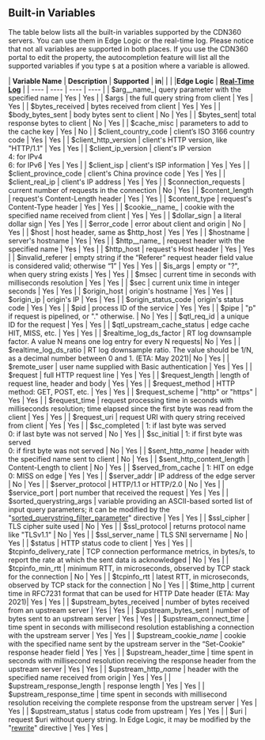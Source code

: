 ## Built-in Variables

The table below lists all the built-in variables supported by the CDN360 servers. You can use them in Edge Logic or the real-time log. Please notice that not all variables are supported in both places.
If you use the CDN360 portal to edit the property, the autocompletion feature will list all the supported variables if you type `$` at a position where a variable is allowed.

| **Variable Name** | **Description** | **Supported** | **in**|
| | |**Edge Logic** | **[Real-Time Log](/docs/portal/edge-configurations/creating-property#real-time-log)** |
| ---- | ---- | ---- | ---- |
| $arg__name_| query parameter with the specified name | <span class="badge green">Yes</span> | <span class="badge green">Yes</span> |
| $args | the full query string from client | <span class="badge green">Yes</span> | <span class="badge green">Yes</span> |
| $bytes_received | bytes received from client | <span class="badge green">Yes</span> | <span class="badge green">Yes</span> |
| $body_bytes_sent | body bytes sent to client | <span class="badge yellow">No</span> | <span class="badge green">Yes</span> |
| $bytes_sent| total response bytes to client | <span class="badge yellow">No</span> | <span class="badge green">Yes</span> |
| $cache_misc | parameters to add to the cache key | <span class="badge green">Yes</span> | <span class="badge yellow">No</span> |
| $client_country_code | client’s ISO 3166 country code | <span class="badge green">Yes</span> | <span class="badge green">Yes</span> |
| $client_http_version | client's HTTP version, like "HTTP/1.1" | <span class="badge green">Yes</span> | <span class="badge green">Yes</span> |
| $client_ip_version | client's IP version <br> 4: for IPv4 <br> 6: for IPv6 | <span class="badge green">Yes</span> | <span class="badge green">Yes</span> |
| $client_isp | client's ISP information | <span class="badge green">Yes</span> | <span class="badge green">Yes</span> |
| $client_province_code | client's China province code | <span class="badge green">Yes</span> | <span class="badge green">Yes</span> |
| $client_real_ip | client's IP address | <span class="badge green">Yes</span> | <span class="badge green">Yes</span> |
| $connection_requests | current number of requests in the connection | <span class="badge yellow">No</span> | <span class="badge green">Yes</span> |
| $content_length | request's Content-Length header | <span class="badge green">Yes</span> | <span class="badge green">Yes</span> |
| $content_type | request's Content-Type header | <span class="badge green">Yes</span> | <span class="badge green">Yes</span> |
| $cookie__name_ | cookie with the specified name received from client | <span class="badge green">Yes</span> | <span class="badge green">Yes</span> |
| $dollar_sign | a literal dollar sign | <span class="badge green">Yes</span> | <span class="badge green">Yes</span> |
| $error_code | error about client and origin | <span class="badge yellow">No</span> | <span class="badge green">Yes</span> |
| $host | host header, same as $http_host | <span class="badge green">Yes</span> | <span class="badge green">Yes</span> |
| $hostname | server's hostname | <span class="badge green">Yes</span> | <span class="badge green">Yes</span> |
| $http__name_ | request header with the specified name | <span class="badge green">Yes</span> | <span class="badge green">Yes</span> |
| $http_host | request's Host header | <span class="badge green">Yes</span> | <span class="badge green">Yes</span> |
| $invalid_referer | empty string if the “Referer” request header field value is considered valid; otherwise “1” | <span class="badge green">Yes</span> | <span class="badge green">Yes</span> |
| $is_args | empty or "?", when query string exists | <span class="badge green">Yes</span> | <span class="badge green">Yes</span> |
| $msec | current time in seconds with milliseconds resolution | <span class="badge green">Yes</span> | <span class="badge green">Yes</span> |
| $sec | current unix time in integer seconds | <span class="badge green">Yes</span> | <span class="badge green">Yes</span> |
| $origin_host | origin's hostname | <span class="badge green">Yes</span> | <span class="badge green">Yes</span> |
| $origin_ip | origin's IP | <span class="badge green">Yes</span> | <span class="badge green">Yes</span> |
| $origin_status_code | origin's status code | <span class="badge green">Yes</span> | <span class="badge green">Yes</span> |
| $pid | process ID of the service | <span class="badge green">Yes</span> | <span class="badge green">Yes</span> |
| $pipe | "p" if request is pipelined, or "." otherwise. | <span class="badge yellow">No</span> | <span class="badge green">Yes</span> |
| $qtl_req_id | a unique ID for the request | <span class="badge green">Yes</span> | <span class="badge green">Yes</span> |
| $qtl_upstream_cache_status | edge cache HIT, MISS, etc. | <span class="badge green">Yes</span> | <span class="badge green">Yes</span> |
| $realtime_log_ds_factor | RT log downsample factor. A value N means one log entry for every N requests| <span class="badge yellow">No</span> | <span class="badge green">Yes</span> |
| $realtime_log_ds_ratio | RT log downsample ratio. The value should be 1/N, as a decimal number between 0 and 1. (ETA: May 2021)| <span class="badge yellow">No</span> | <span class="badge green">Yes</span> |
| $remote_user | user name supplied with Basic authentication | <span class="badge green">Yes</span> | <span class="badge green">Yes</span> |
| $request | full HTTP request line | <span class="badge green">Yes</span> | <span class="badge green">Yes</span> |
| $request_length | length of request line, header and body | <span class="badge green">Yes</span> | <span class="badge green">Yes</span> |
| $request_method | HTTP method: GET, POST, etc. | <span class="badge green">Yes</span> | <span class="badge green">Yes</span> |
| $request_scheme | "http" or "https" | <span class="badge green">Yes</span> | <span class="badge green">Yes</span> |
| $request_time | request processing time in seconds with milliseconds resolution; time elapsed since the first byte was read from the client | <span class="badge green">Yes</span> | <span class="badge green">Yes</span> |
| $request_uri | request URI with query string received from client | <span class="badge green">Yes</span> | <span class="badge green">Yes</span> |
| $sc_completed | 1: if last byte was served <br> 0: if last byte was not served  | <span class="badge yellow">No</span> | <span class="badge green">Yes</span> |
| $sc_initial | 1: if first byte was served <br> 0: if first byte was not served | <span class="badge yellow">No</span> | <span class="badge green">Yes</span> |
| $sent\_http\__name_ | header with the specified name sent to client | <span class="badge yellow">No</span> | <span class="badge green">Yes</span> |
| $sent_http_content_length | Content-Length to client | <span class="badge yellow">No</span> | <span class="badge green">Yes</span> |
| $served_from_cache | 1: HIT on edge <br> 0: MISS on edge | <span class="badge green">Yes</span> | <span class="badge green">Yes</span> |
| $server_addr | IP address of the edge server | <span class="badge yellow">No</span> | <span class="badge green">Yes</span> |
| $server_protocol | HTTP/1.1 or HTTP/2.0 | <span class="badge yellow">No</span> | <span class="badge green">Yes</span> |
| $service_port | port number that received the request | <span class="badge green">Yes</span> | <span class="badge green">Yes</span> |
| $sorted_querystring_args | variable providing an ASCII-based sorted list of input query parameters; it can be modified by the "[sorted_querystring_filter_parameter](/docs/edge-logic/supported-directives#sorted_querystring_filter_parameter)" directive | <span class="badge green">Yes</span> | <span class="badge green">Yes</span> |
| $ssl_cipher | TLS cipher suite used | <span class="badge yellow">No</span> | <span class="badge green">Yes</span> |
| $ssl_protocol | returns protocol name like "TLSv1.1" | <span class="badge yellow">No</span> | <span class="badge green">Yes</span> |
| $ssl_server_name | TLS SNI servername | <span class="badge yellow">No</span> | <span class="badge green">Yes</span> |
| $status | HTTP status code to client | <span class="badge green">Yes</span> | <span class="badge green">Yes</span> |
| $tcpinfo_delivery_rate | TCP connection performance metrics, in bytes/s, to report the rate at which the sent data is acknowledged | <span class="badge yellow">No</span> | <span class="badge green">Yes</span> |
| $tcpinfo_min_rtt | minimum RTT, in microseconds, observed by TCP stack for the connection | <span class="badge yellow">No</span> | <span class="badge green">Yes</span> |
| $tcpinfo_rtt | latest RTT, in microseconds, observed by TCP stack for the connection | <span class="badge yellow">No</span> | <span class="badge green">Yes</span> |
| $time_http | current time in RFC7231 format that can be used for HTTP Date header (ETA: May 2021)| <span class="badge green">Yes</span> | <span class="badge green">Yes</span> |
| $upstream_bytes_received | number of bytes received from an upstream server | <span class="badge green">Yes</span> | <span class="badge green">Yes</span> |
| $upstream_bytes_sent | number of bytes sent to an upstream server | <span class="badge green">Yes</span> | <span class="badge green">Yes</span> |
| $upstream_connect_time | time spent in seconds with millisecond resolution establishing a connection with the upstream server | <span class="badge green">Yes</span> | <span class="badge green">Yes</span> |
| $upstream\_cookie\__name_ | cookie with the specified name sent by the upstream server in the “Set-Cookie” response header field | <span class="badge green">Yes</span> | <span class="badge green">Yes</span> |
| $upstream_header_time | time spent in seconds with millisecond resolution receiving the response header from the upstream server | <span class="badge green">Yes</span> | <span class="badge green">Yes</span> |
| $upstream\_http\__name_ | header with the specified name received from origin | <span class="badge green">Yes</span> | <span class="badge green">Yes</span> |
| $upstream_response_length | response length | <span class="badge green">Yes</span> | <span class="badge green">Yes</span> |
| $upstream_response_time | time spent in seconds with millisecond resolution receiving the complete response from the upstream server | <span class="badge green">Yes</span> | <span class="badge green">Yes</span> |
| $upstream_status | status code from upstream | <span class="badge green">Yes</span> | <span class="badge green">Yes</span> |
| $uri | request $uri without query string. In Edge Logic, it may be modified by the "[rewrite](/docs/edge-logic/supported-directives#rewrite)" directive | <span class="badge green">Yes</span> | <span class="badge green">Yes</span> |